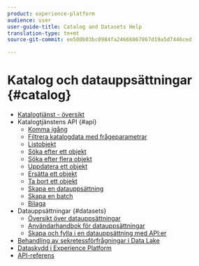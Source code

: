 ```yaml
---
product: experience-platform
audience: user
user-guide-title: Catalog and Datasets Help
translation-type: tm+mt
source-git-commit: ee500b03bc0984fa24666867867d19a5d7446ced

---
```



# Katalog och datauppsättningar {#catalog}

* [Katalogtjänst - översikt](home.md)
* Katalogtjänstens API {#api}
   * [Komma igång](api/getting-started.md)
   * [Filtrera katalogdata med frågeparametrar](api/filter-data.md)
   * [Listobjekt](api/list-objects.md)
   * [Söka efter ett objekt](api/look-up-object.md)
   * [Söka efter flera objekt](api/look-up-multiple-objects.md)
   * [Uppdatera ett objekt](api/update-object.md)
   * [Ersätta ett objekt](api/replace-object.md)
   * [Ta bort ett objekt](api/delete-object.md)
   * [Skapa en datauppsättning](api/create-dataset.md)
   * [Skapa en batch](api/create-batch.md)
   * [Bilaga](api/appendix.md)
* Datauppsättningar {#datasets}
   * [Översikt över datauppsättningar](datasets/overview.md)
   * [Användarhandbok för datauppsättningar](datasets/user-guide.md)
   * [Skapa och fylla i en datauppsättning med API:er](datasets/create.md)
* [Behandling av sekretessförfrågningar i Data Lake](privacy.md)
* [Dataskydd i Experience Platform](data-protection.md)
* [API-referens](https://www.adobe.io/apis/experienceplatform/home/api-reference.html#!acpdr/swagger-specs/catalog.yaml)